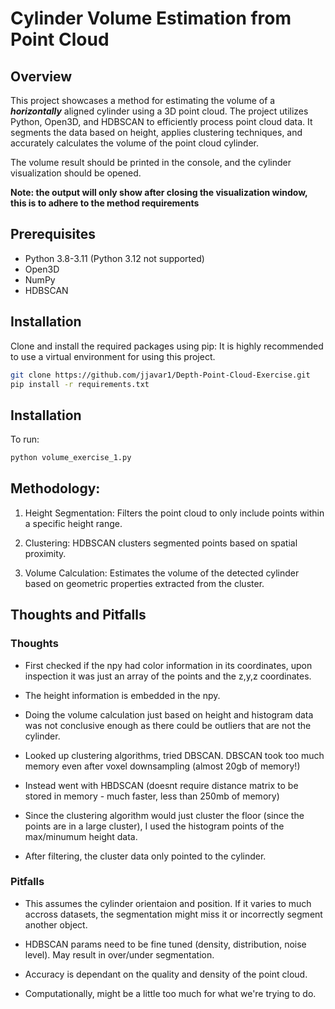 # Cylinder Volume Estimation from Point Cloud

## Overview
This project showcases a method for estimating the volume of a ***horizontally*** aligned cylinder using a 3D point cloud. The project utilizes Python, Open3D, and HDBSCAN to efficiently process point cloud data. It segments the data based on height, applies clustering techniques, and accurately calculates the volume of the point cloud cylinder.

The volume result should be printed in the console, and the cylinder visualization should be opened.

**Note: the output will only show after closing the visualization window, this is to adhere to the method requirements**


## Prerequisites
- Python 3.8-3.11 (Python 3.12 not supported)
- Open3D
- NumPy
- HDBSCAN

## Installation
Clone and install the required packages using pip:
It is highly recommended to use a virtual environment for using this project.

```bash
git clone https://github.com/jjavar1/Depth-Point-Cloud-Exercise.git
pip install -r requirements.txt
```

## Installation
To run:

```bash
python volume_exercise_1.py
```

## Methodology:
1. Height Segmentation: Filters the point cloud to only include points within a specific height range.

2. Clustering: HDBSCAN clusters segmented points based on spatial proximity.

3. Volume Calculation: Estimates the volume of the detected cylinder based on geometric properties extracted from the cluster.

## Thoughts and Pitfalls
### Thoughts
- First checked if the npy had color information in its coordinates, upon inspection it was just an array of the points and the z,y,z coordinates.

- The height information is embedded in the npy.

- Doing the volume calculation just based on height and histogram data was not conclusive enough as there could be outliers that are not the cylinder.

- Looked up clustering algorithms, tried DBSCAN. DBSCAN took too much memory even after voxel downsampling (almost 20gb of memory!)

- Instead went with HBDSCAN (doesnt require distance matrix to be stored in memory - much faster, less than 250mb of memory)

- Since the clustering algorithm would just cluster the floor (since the points are in a large cluster), I used the histogram points of the max/minumum height data.

- After filtering, the cluster data only pointed to the cylinder.

### Pitfalls
- This assumes the cylinder orientaion and position. If it varies to much accross datasets, the segmentation might miss it or incorrectly segment another object.

- HDBSCAN params need to be fine tuned (density, distribution, noise level). May result in over/under segmentation.

- Accuracy is dependant on the quality and density of the point cloud.

- Computationally, might be a little too much for what we're trying to do.


